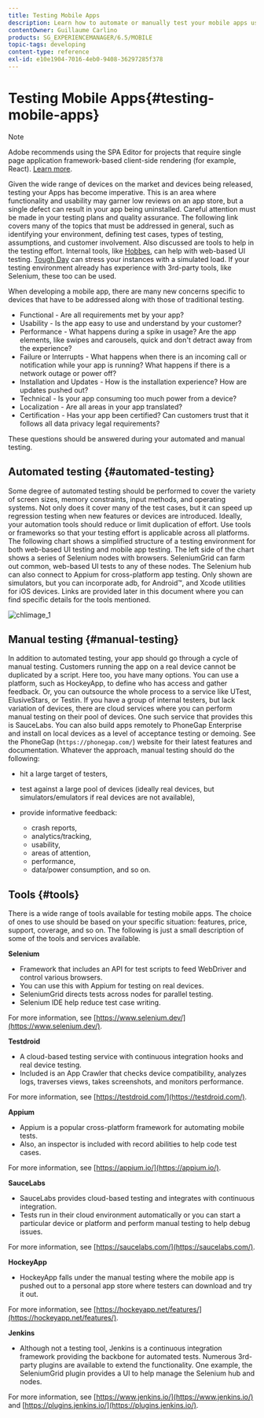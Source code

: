 ```yaml
---
title: Testing Mobile Apps
description: Learn how to automate or manually test your mobile apps using various tools.
contentOwner: Guillaume Carlino
products: SG_EXPERIENCEMANAGER/6.5/MOBILE
topic-tags: developing
content-type: reference
exl-id: e10e1904-7016-4eb0-9408-36297285f378
---
```

# Testing Mobile Apps{#testing-mobile-apps}

>[!NOTE]
>
>Adobe recommends using the SPA Editor for projects that require single page application framework-based client-side rendering (for example, React). [Learn more](/help/sites-developing/spa-overview.md).

Given the wide range of devices on the market and devices being released, testing your Apps has become imperative. This is an area where functionality and usability may garner low reviews on an app store, but a single defect can result in your app being uninstalled. Careful attention must be made in your testing plans and quality assurance. The following link covers many of the topics that must be addressed in general, such as identifying your environment, defining test cases, types of testing, assumptions, and customer involvement. Also discussed are tools to help in the testing effort. Internal tools, like [Hobbes](/help/sites-developing/hobbes.md), can help with web-based UI testing. [Tough Day](/help/sites-developing/tough-day.md) can stress your instances with a simulated load. If your testing environment already has experience with 3rd-party tools, like Selenium, these too can be used.

When developing a mobile app, there are many new concerns specific to devices that have to be addressed along with those of traditional testing.

* Functional - Are all requirements met by your app?
* Usability - Is the app easy to use and understand by your customer?
* Performance - What happens during a spike in usage? Are the app elements, like swipes and carousels, quick and don't detract away from the experience?
* Failure or Interrupts - What happens when there is an incoming call or notification while your app is running? What happens if there is a network outage or power off?
* Installation and Updates - How is the installation experience? How are updates pushed out?
* Technical - Is your app consuming too much power from a device?
* Localization - Are all areas in your app translated?
* Certification - Has your app been certified? Can customers trust that it follows all data privacy legal requirements?

These questions should be answered during your automated and manual testing.

## Automated testing {#automated-testing}

Some degree of automated testing should be performed to cover the variety of screen sizes, memory constraints, input methods, and operating systems. Not only does it cover many of the test cases, but it can speed up regression testing when new features or devices are introduced. Ideally, your automation tools should reduce or limit duplication of effort. Use tools or frameworks so that your testing effort is applicable across all platforms. The following chart shows a simplified structure of a testing environment for both web-based UI testing and mobile app testing. The left side of the chart shows a series of Selenium nodes with browsers. SeleniumGrid can farm out common, web-based UI tests to any of these nodes. The Selenium hub can also connect to Appium for cross-platform app testing. Only shown are simulators, but you can incorporate adb, for Android&trade;, and Xcode utilities for iOS devices. Links are provided later in this document where you can find specific details for the tools mentioned.

![chlimage_1](assets/chlimage_1.jpeg)

## Manual testing {#manual-testing}

In addition to automated testing, your app should go through a cycle of manual testing. Customers running the app on a real device cannot be duplicated by a script. Here too, you have many options. You can use a platform, such as HockeyApp, to define who has access and gather feedback. Or, you can outsource the whole process to a service like UTest, ElusiveStars, or Testin. If you have a group of internal testers, but lack variation of devices, there are cloud services where you can perform manual testing on their pool of devices. One such service that provides this is SauceLabs. You can also build apps remotely to PhoneGap Enterprise and install on local devices as a level of acceptance testing or demoing. See the PhoneGap (`https://phonegap.com/`) website for their latest features and documentation. Whatever the approach, manual testing should do the following:

* hit a large target of testers,
* test against a large pool of devices (ideally real devices, but simulators/emulators if real devices are not available),
* provide informative feedback:

  * crash reports,
  * analytics/tracking,
  * usability,
  * areas of attention,
  * performance,
  * data/power consumption, and so on.

## Tools {#tools}

There is a wide range of tools available for testing mobile apps. The choice of ones to use should be based on your specific situation: features, price, support, coverage, and so on. The following is just a small description of some of the tools and services available.

**Selenium**

* Framework that includes an API for test scripts to feed WebDriver and control various browsers.
* You can use this with Appium for testing on real devices.
* SeleniumGrid directs tests across nodes for parallel testing.
* Selenium IDE help reduce test case writing.

For more information, see [https://www.selenium.dev/](https://www.selenium.dev/).

**Testdroid**

* A cloud-based testing service with continuous integration hooks and real device testing.
* Included is an App Crawler that checks device compatibility, analyzes logs, traverses views, takes screenshots, and monitors performance.

For more information, see [https://testdroid.com/](https://testdroid.com/).

**Appium**

* Appium is a popular cross-platform framework for automating mobile tests.
* Also, an inspector is included with record abilities to help code test cases.

For more information, see [https://appium.io/](https://appium.io/).

**SauceLabs**

* SauceLabs provides cloud-based testing and integrates with continuous integration.
* Tests run in their cloud environment automatically or you can start a particular device or platform and perform manual testing to help debug issues.

For more information, see [https://saucelabs.com/](https://saucelabs.com/).

<!-- **AppTestNow**

* An outsourcing service that tests your mobile apps.
* Included is a large pool of devices and offers a wide range of types of testing: performance, quality, functional, certification, localization, data consumption, and so on.

For more information, see [https://apptestnow.com/](https://apptestnow.com/). -->

**HockeyApp**

* HockeyApp falls under the manual testing where the mobile app is pushed out to a personal app store where testers can download and try it out.

For more information, see [https://hockeyapp.net/features/](https://hockeyapp.net/features/).

**Jenkins**

* Although not a testing tool, Jenkins is a continuous integration framework providing the backbone for automated tests. Numerous 3rd-party plugins are available to extend the functionality. One example, the SeleniumGrid plugin provides a UI to help manage the Selenium hub and nodes.

For more information, see [https://www.jenkins.io/](https://www.jenkins.io/) and [https://plugins.jenkins.io/](https://plugins.jenkins.io/).
